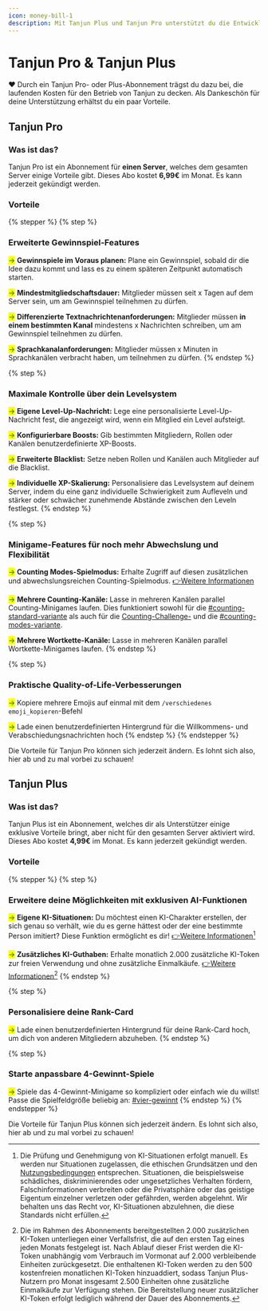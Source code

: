 ```yaml
---
icon: money-bill-1
description: Mit Tanjun Plus und Tanjun Pro unterstützt du die Entwicklung des Tanjun Bots.
---
```


# Tanjun Pro & Tanjun Plus

❤️ Durch ein Tanjun Pro- oder Plus-Abonnement trägst du dazu bei, die laufenden Kosten für den Betrieb von Tanjun zu decken. Als Dankeschön für deine Unterstützung erhältst du ein paar Vorteile.

## Tanjun Pro

### Was ist das?

Tanjun Pro ist ein Abonnement für **einen Server**, welches dem gesamten Server einige Vorteile gibt. Dieses Abo kostet **6,99€** im Monat. Es kann jederzeit gekündigt werden.

### Vorteile

{% stepper %}
{% step %}

### Erweiterte Gewinnspiel-Features

<mark style="color:green;">→</mark> **Gewinnspiele im Voraus planen:** Plane ein Gewinnspiel, sobald dir die Idee dazu kommt und lass es zu einem späteren Zeitpunkt automatisch starten.

<mark style="color:green;">→</mark> **Mindestmitgliedschaftsdauer:** Mitglieder müssen seit x Tagen auf dem Server sein, um am Gewinnspiel teilnehmen zu dürfen.

<mark style="color:green;">→</mark> **Differenzierte Textnachrichtenanforderungen:** Mitglieder müssen **in einem bestimmten Kanal** mindestens x Nachrichten schreiben, um am Gewinnspiel teilnehmen zu dürfen.

<mark style="color:green;">→</mark> **Sprachkanalanforderungen:** Mitglieder müssen x Minuten in Sprachkanälen verbracht haben, um teilnehmen zu dürfen.
{% endstep %}

{% step %}

### Maximale Kontrolle über dein Levelsystem

<mark style="color:green;">→</mark> **Eigene Level-Up-Nachricht:** Lege eine personalisierte Level-Up-Nachricht fest, die angezeigt wird, wenn ein Mitglied ein Level aufsteigt.

<mark style="color:green;">→</mark> **Konfigurierbare Boosts:** Gib bestimmten Mitgliedern, Rollen oder Kanälen benutzerdefinierte XP-Boosts.

<mark style="color:green;">→</mark> **Erweiterte Blacklist:** Setze neben Rollen und Kanälen auch Mitglieder auf die Blacklist.

<mark style="color:green;">→</mark> **Individuelle XP-Skalierung:** Personalisiere das Levelsystem auf deinem Server, indem du eine ganz individuelle Schwierigkeit zum Aufleveln und stärker oder schwächer zunehmende Abstände zwischen den Leveln festlegst.
{% endstep %}

{% step %}

### Minigame-Features für noch mehr Abwechslung und Flexibilität

<mark style="color:green;">→</mark> **Counting Modes-Spielmodus:** Erhalte Zugriff auf diesen zusätzlichen und abwechslungsreichen Counting-Spielmodus. [👉Weitere Informationen](docs/minigames/counting/#counting-modes-variante)

<mark style="color:green;">→</mark> **Mehrere Counting-Kanäle:** Lasse in mehreren Kanälen parallel Counting-Minigames laufen. Dies funktioniert sowohl für die [#counting-standard-variante](docs/minigames/counting/#counting-standard-variante "mention") als auch für die [Counting-Challenge-](docs/minigames/counting/#counting-challenge-variante) und die [#counting-modes-variante](docs/minigames/counting/#counting-modes-variante "mention").

<mark style="color:green;">→</mark> **Mehrere Wortkette-Kanäle:** Lasse in mehreren Kanälen parallel Wortkette-Minigames laufen.
{% endstep %}

{% step %}

### Praktische Quality-of-Life-Verbesserungen

<mark style="color:green;">→</mark> Kopiere mehrere Emojis auf einmal mit dem `/verschiedenes emoji_kopieren`-Befehl

<mark style="color:green;">→</mark> Lade einen benutzerdefinierten Hintergrund für die Willkommens- und Verabschiedungsnachrichten hoch
{% endstep %}
{% endstepper %}

Die Vorteile für Tanjun Pro können sich jederzeit ändern. Es lohnt sich also, hier ab und zu mal vorbei zu schauen!

## Tanjun Plus

### Was ist das?

Tanjun Plus ist ein Abonnement, welches dir als Unterstützer einige exklusive Vorteile bringt, aber nicht für den gesamten Server aktiviert wird. Dieses Abo kostet **4,99€** im Monat. Es kann jederzeit gekündigt werden.

### Vorteile

{% stepper %}
{% step %}

### Erweitere deine Möglichkeiten mit exklusiven AI-Funktionen

<mark style="color:green;">→</mark> **Eigene KI-Situationen:** Du möchtest einen KI-Charakter erstellen, der sich genau so verhält, wie du es gerne hättest oder der eine bestimmte Person imitiert? Diese Funktion ermöglicht es dir! [👉Weitere Informationen](#user-content-fn-1)[^1]

<mark style="color:green;">→</mark> **Zusätzliches KI-Guthaben:** Erhalte monatlich 2.000 zusätzliche KI-Token zur freien Verwendung und ohne zusätzliche Einmalkäufe. [👉Weitere Informationen](#user-content-fn-2)[^2]
{% endstep %}

{% step %}

### Personalisiere deine Rank-Card

<mark style="color:green;">→</mark> Lade einen benutzerdefinierten Hintergrund für deine Rank-Card hoch, um dich von anderen Mitgliedern abzuheben.
{% endstep %}

{% step %}

### Starte anpassbare 4-Gewinnt-Spiele

<mark style="color:green;">→</mark> Spiele das 4-Gewinnt-Minigame so kompliziert oder einfach wie du willst! Passe die Spielfeldgröße beliebig an: [#vier-gewinnt](docs/minigames/games.md#vier-gewinnt "mention")
{% endstep %}
{% endstepper %}

Die Vorteile für Tanjun Plus können sich jederzeit ändern. Es lohnt sich also, hier ab und zu mal vorbei zu schauen!

[^1]: Die Prüfung und Genehmigung von KI-Situationen erfolgt manuell. Es werden nur Situationen zugelassen, die ethischen Grundsätzen und den [Nutzungsbedingungen](legal/terms-of-service.md) entsprechen. Situationen, die beispielsweise schädliches, diskriminierendes oder ungesetzliches Verhalten fördern, Falschinformationen verbreiten oder die Privatsphäre oder das geistige Eigentum einzelner verletzen oder gefährden, werden abgelehnt. Wir behalten uns das Recht vor, KI-Situationen abzulehnen, die diese Standards nicht erfüllen.

[^2]: Die im Rahmen des Abonnements bereitgestellten 2.000 zusätzlichen KI-Token unterliegen einer Verfallsfrist, die auf den ersten Tag eines jeden Monats festgelegt ist. Nach Ablauf dieser Frist werden die KI-Token unabhängig vom Verbrauch im Vormonat auf 2.000 verbleibende Einheiten zurückgesetzt. Die enthaltenen KI-Token werden zu den 500 kostenfreien monatlichen KI-Token hinzuaddiert, sodass Tanjun Plus-Nutzern pro Monat insgesamt 2.500 Einheiten ohne zusätzliche Einmalkäufe zur Verfügung stehen. Die Bereitstellung neuer zusätzlicher KI-Token erfolgt lediglich während der Dauer des Abonnements.
